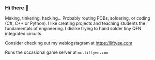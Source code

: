 ### Hi there 👋

Making, tinkering, hacking...
Probably routing PCBs, soldering, or coding (C#, C++ or Python).
I like creating projects and teaching students the fundamentals of engineering.
I dislike trying to hand solder tiny QFN integrated circuits. 

Consider checking out my weblogstagram at https://liftyee.com

Runs the occasional game server at `mc.liftyee.com`

<!--
![I code in...](https://github-readme-stats.vercel.app/api/top-langs/?username=anuraghazra&layout=compact&theme=cobalt)


**Liftyee/Liftyee** is a ✨ _special_ ✨ repository because its `README.md` (this file) appears on your GitHub profile.

Here are some ideas to get you started:

- 🔭 I’m currently working on ...
- 🌱 I’m currently learning ...
- 👯 I’m looking to collaborate on ...
- 🤔 I’m looking for help with ...
- 💬 Ask me about ...
- 📫 How to reach me: ...
- 😄 Pronouns: ...
- ⚡ Fun fact: ...
-->
